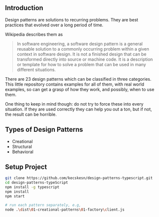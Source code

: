 ## Introduction

Design patterns are solutions to recurring problems. They are best practices that evolved over a long period of time.

Wikipedia describes them as

> In software engineering, a software design pattern is a general reusable solution to a commonly occurring problem within a given context in software design. It is not a finished design that can be transformed directly into source or machine code. It is a description or template for how to solve a problem that can be used in many different situations.

There are 23 design patterns which can be classified in three categories. This little repository contains examples for all of them, with real world examples, so can get a grasp of how they work, and possibly, when to use them.

One thing to keep in mind though: do not try to force these into every situation. If they are used correctly they can help you out a ton, but if not, the result can be horrible.

Types of Design Patterns
-----------------

* Creational
* Structural
* Behavioral

## Setup Project

```bash
git clone https://github.com/kecskesn/design-patterns-typescript.git
cd design-patterns-typeScript
npm install -g typescript
npm install
npm start

# run each pattern separately, e.g,
node .\dist\01-creational-patterns\01-factory\client.js
```
